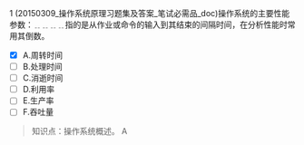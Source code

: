 1
(20150309_操作系统原理习题集及答案_笔试必需品_doc)操作系统的主要性能参数：﹎﹎﹎﹎指的是从作业或命令的输入到其结束的间隔时间，在分析性能时常
用其倒数。
- [x] A.周转时间 
- [ ] B.处理时间 
- [ ] C.消逝时间 
- [ ] D.利用率 
- [ ] E.生产率 
- [ ] F.吞吐量

> 知识点：操作系统概述。
> A

